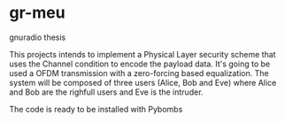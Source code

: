 # gr-meu
gnuradio thesis 

This projects intends to implement a Physical Layer security scheme that uses the Channel condition to encode the payload data. It's going to be used a OFDM transmission with a zero-forcing based equalization.
The system will be composed of three users (Alice, Bob and Eve) where Alice and Bob are the righfull users and Eve is the intruder.

The code is ready to be installed with Pybombs
